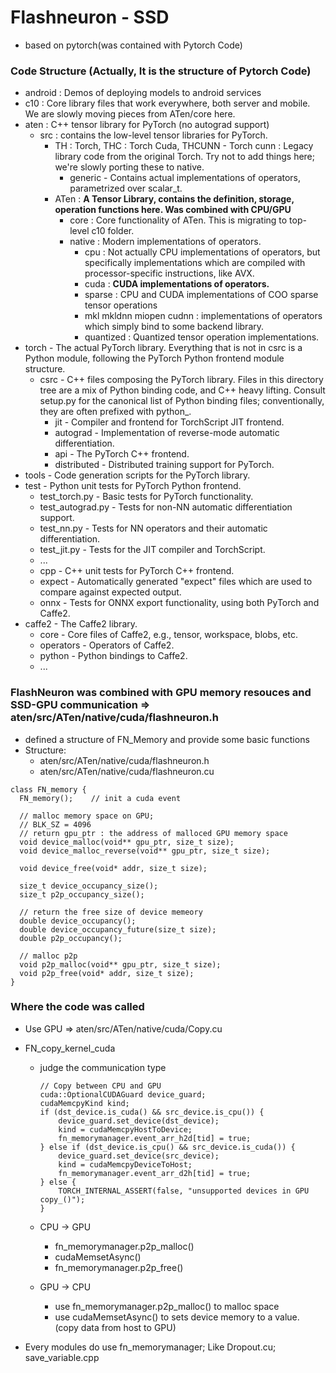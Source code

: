 # Flashneuron - SSD

- based on pytorch(was contained with Pytorch Code)

### Code Structure (Actually, It is the structure of Pytorch Code)

- android : Demos of deploying models to android services
- c10 : Core library files that work everywhere, both server and mobile. We are slowly moving pieces from ATen/core here. 
- aten : C++ tensor library for PyTorch (no autograd support)
  - src : contains the low-level tensor libraries for PyTorch.
    - TH : Torch, THC : Torch Cuda, THCUNN - Torch cunn :  Legacy library code from the original Torch. Try not to add things here; we're slowly porting these to native.
      - generic - Contains actual implementations of operators, parametrized over scalar_t.
    - ATen : **A Tensor Library, contains the definition, storage, operation functions here. Was combined with CPU/GPU**
      - core : Core functionality of ATen. This is migrating to top-level c10 folder.
      - native : Modern implementations of operators.
        - cpu : Not actually CPU implementations of operators, but specifically implementations which are compiled with processor-specific instructions, like AVX.
        - cuda : **CUDA implementations of operators.**
        - sparse : CPU and CUDA implementations of COO sparse tensor operations
        - mkl mkldnn miopen cudnn : implementations of operators which simply bind to some backend library.
        - quantized : Quantized tensor operation implementations.
- torch - The actual PyTorch library. Everything that is not in csrc is a Python module, following the PyTorch Python frontend module structure.
  - csrc - C++ files composing the PyTorch library. Files in this directory tree are a mix of Python binding code, and C++ heavy lifting. Consult setup.py for the canonical list of Python binding files; conventionally, they are often prefixed with python_.
    - jit - Compiler and frontend for TorchScript JIT frontend.
    - autograd - Implementation of reverse-mode automatic differentiation.
    - api - The PyTorch C++ frontend.
    - distributed - Distributed training support for PyTorch.
- tools - Code generation scripts for the PyTorch library.
- test - Python unit tests for PyTorch Python frontend.
  - test_torch.py - Basic tests for PyTorch functionality.
  - test_autograd.py - Tests for non-NN automatic differentiation support.
  - test_nn.py - Tests for NN operators and their automatic differentiation.
  - test_jit.py - Tests for the JIT compiler and TorchScript.
  - ...
  - cpp - C++ unit tests for PyTorch C++ frontend.
  - expect - Automatically generated "expect" files which are used to compare against expected output.
  - onnx - Tests for ONNX export functionality, using both PyTorch and Caffe2.
- caffe2 - The Caffe2 library.
  - core - Core files of Caffe2, e.g., tensor, workspace, blobs, etc.
  - operators - Operators of Caffe2.
  - python - Python bindings to Caffe2.
  - ...

### FlashNeuron was combined with GPU memory resouces and SSD-GPU communication => aten/src/ATen/native/cuda/flashneuron.h

- defined a structure of FN_Memory and provide some basic functions
- Structure:
  - aten/src/ATen/native/cuda/flashneuron.h
  - aten/src/ATen/native/cuda/flashneuron.cu 
```
class FN_memory {
  FN_memory();    // init a cuda event

  // malloc memory space on GPU;
  // BLK_SZ = 4096
  // return gpu_ptr : the address of malloced GPU memory space
  void device_malloc(void** gpu_ptr, size_t size);
  void device_malloc_reverse(void** gpu_ptr, size_t size);

  void device_free(void* addr, size_t size);

  size_t device_occupancy_size();
  size_t p2p_occupancy_size();

  // return the free size of device memeory
  double device_occupancy();
  double device_occupancy_future(size_t size);
  double p2p_occupancy();

  // malloc p2p
  void p2p_malloc(void** gpu_ptr, size_t size);
  void p2p_free(void* addr, size_t size);
}
```

### Where the code was called
- Use GPU => aten/src/ATen/native/cuda/Copy.cu 
- FN_copy_kernel_cuda
  - judge the communication type

    ```
    // Copy between CPU and GPU
    cuda::OptionalCUDAGuard device_guard;
    cudaMemcpyKind kind;
    if (dst_device.is_cuda() && src_device.is_cpu()) {
        device_guard.set_device(dst_device);
        kind = cudaMemcpyHostToDevice;
        fn_memorymanager.event_arr_h2d[tid] = true;
    } else if (dst_device.is_cpu() && src_device.is_cuda()) {
        device_guard.set_device(src_device);
        kind = cudaMemcpyDeviceToHost;
        fn_memorymanager.event_arr_d2h[tid] = true;
    } else {
        TORCH_INTERNAL_ASSERT(false, "unsupported devices in GPU copy_()");
    }
    ```
  
  - CPU -> GPU
    - fn_memorymanager.p2p_malloc()
    - cudaMemsetAsync()
    - fn_memorymanager.p2p_free()

  - GPU -> CPU
    - use fn_memorymanager.p2p_malloc() to malloc space
    - use cudaMemsetAsync() to sets device memory to a value. (copy data from host to GPU)

- Every modules do use fn_memorymanager; Like Dropout.cu; save_variable.cpp